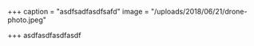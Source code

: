 +++
caption = "asdfsadfasdfsafd"
image = "/uploads/2018/06/21/drone-photo.jpeg"

+++
asdfasdfasdfasdf